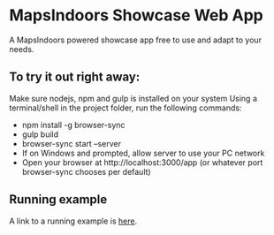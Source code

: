 # MapsIndoors Showcase Web App

A MapsIndoors powered showcase app free to use and adapt to your needs.

## To try it out right away:

Make sure nodejs, npm and gulp is installed on your system Using a terminal/shell in the project folder, run the following commands:

- npm install -g browser-sync
- gulp build
- browser-sync start –server
- If on Windows and prompted, allow server to use your PC network
- Open your browser at http://localhost:3000/app (or whatever port browser-sync chooses per default)

## Running example

A link to a running example is [here](https://demo.mapsindoors.com/demo/).
